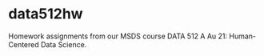 # data512hw
Homework assignments from our MSDS course DATA 512 A Au 21: Human-Centered Data Science.
